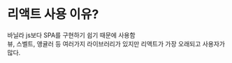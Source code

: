 # 리액트 사용 이유?

바닐라 js보다 SPA를 구현하기 쉽기 때문에 사용함 <br />
뷰, 스벨트, 앵귤러 등 여러가지 라이브러리가 있지만
리액트가 가장 오래되고 사용자가 많다.
